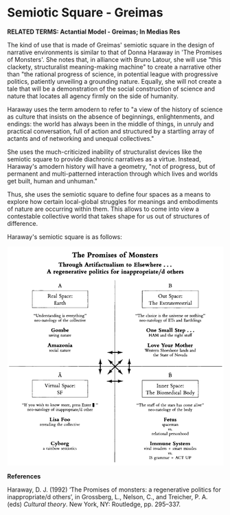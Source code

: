# Semiotic Square - Greimas

**RELATED TERMS: Actantial Model - Greimas; In Medias Res**

The kind of use that is made of Greimas' semiotic square in the design of narrative environments is similar to that of Donna Haraway in 'The Promises of Monsters'. She notes that, in alliance with Bruno Latour, she will use "this clackety, structuralist meaning-making machine" to create a narrative other than "the rational progress of science, in potential league with progressive politics, patiently unveiling a grounding nature. Equally, she will not create a tale that will be a demonstration of the social construction of science and nature that locates all agency firmly on the side of humanity.

Haraway uses the term amodern to refer to "a view of the history of science as culture that insists on the absence of beginnings, enlightenments, and endings: the world has always been in the middle of things, in unruly and practical conversation, full of action and structured by a startling array of actants and of networking and unequal collectives."

She uses the much-criticized inability of structuralist devices like the semiotic square to provide diachronic narratives as a virtue. Instead, Haraway's amodern history will have a geometry, "not of progress, but of permanent and multi-patterned interaction through which lives and worlds get built, human and unhuman."

Thus, she uses the semiotic square to define four spaces as a means to explore how certain local-global struggles for meanings and embodiments of nature are occurring within them. This allows to come into view a contestable collective world that takes shape for us out of structures of difference.

Haraway's semiotic square is as follows:

![Haraway Semiotic Square](Haraway-Semiotic-Square.png)

**References**

Haraway, D. J. (1992) ‘The Promises of monsters: a regenerative politics for inappropriate/d others’, in Grossberg, L., Nelson, C., and Treicher, P. A. (eds) _Cultural theory_. New York, NY: Routledge, pp. 295–337. 

